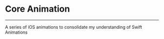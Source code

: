 #  Core Animation


___


A series of iOS animations to consolidate my understanding of Swift Animations

